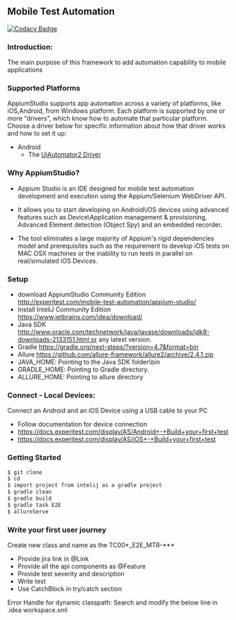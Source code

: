 ## Mobile Test Automation

[![Codacy Badge](https://api.codacy.com/project/badge/Grade/6aaf27fdb62e4792ba5a3a9841ce13ee)](https://www.codacy.com/app/dipjyotimetia/MobileTestFramework?utm_source=github.com&amp;utm_medium=referral&amp;utm_content=TestautoDev/MobileTestFramework&amp;utm_campaign=Badge_Grade)

### Introduction:
The main purpose of this framework to add automation capability to mobile applications

### Supported Platforms

AppiumStudio supports app automation across a variety of platforms, like iOS,Android, from Windows platform. Each platform is supported by one or more "drivers",
which know how to automate that particular platform. Choose a driver below for specific information about how that driver works and how to set it up:

* Android
    * The [UiAutomator2 Driver](/docs/en/drivers/android-uiautomator2.md)

### Why AppiumStudio?
* Appium Studio is an IDE designed for mobile test automation development and
  execution using the Appium/Selenium WebDriver API.

* It allows you to start developing on Android\iOS devices using advanced features such as
  Device\Application management & provisioning, Advanced Element detection (Object Spy) and an embedded recorder.

* The tool eliminates a large majority of Appium's rigid dependencies model and prerequisites such as the requirement to
  develop iOS tests on MAC OSX machines or the inability to run tests in parallel on real/simulated iOS Devices.

### Setup
* download AppiumStudio Community Edition
  http://experitest.com/mobile-test-automation/appium-studio/
* Install InteliJ Community Edition
  https://www.jetbrains.com/idea/download/
* Java SDK  
  http://www.oracle.com/technetwork/java/javase/downloads/jdk8-downloads-2133151.html or any latest version.
* Gradle
  https://gradle.org/next-steps/?version=4.7&format=bin
* Allure
  https://github.com/allure-framework/allure2/archive/2.4.1.zip
* JAVA_HOME: Pointing to the Java SDK folder\bin
* GRADLE_HOME: Pointing to Gradle directory.
* ALLURE_HOME: Pointing to allure directory

### Connect - Local Devices:
Connect an Android and an iOS Device using a USB cable to your PC
 - Follow documentation for device connection
 - https://docs.experitest.com/display/AS/Android+-+Build+your+first+test
 - https://docs.experitest.com/display/AS/iOS+-+Build+your+first+test

### Getting Started
```sh
$ git clone 
$ cd 
$ import project from intelij as a gradle project
$ gradle clean
$ gradle build
$ gradle task E2E
$ allureServe
```

### Write your first user journey
Create new class and name as the TC00*_E2E_MTR-***
 - Provide jira link in @Link
 - Provide all the api components as @Feature
 - Provide test severity and description
 - Write test
 - Use CatchBlock in try/catch section

Error Handle for dynamic classpath:
Search and modify the below line in .idea workspace.xml
<component name="PropertiesComponent">
    <property name="dynamic.classpath" value="true" />
</component>